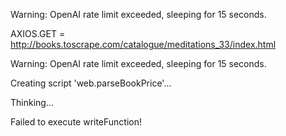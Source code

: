 Warning: OpenAI rate limit exceeded, sleeping for 15 seconds.
  


AXIOS.GET = http://books.toscrape.com/catalogue/meditations_33/index.html
  


Warning: OpenAI rate limit exceeded, sleeping for 15 seconds.
  


Creating script 'web.parseBookPrice'...
  


Thinking...

Failed to execute writeFunction!

